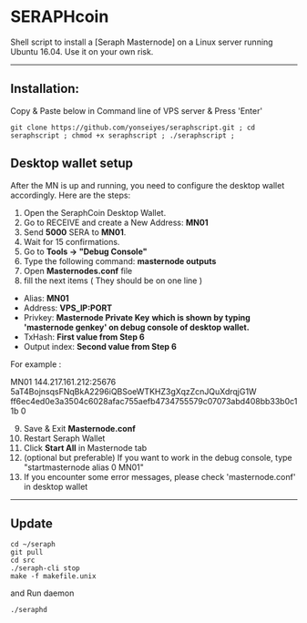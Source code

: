 # SERAPHcoin

Shell script to install a [Seraph Masternode] on a Linux server running Ubuntu 16.04. Use it on your own risk.  

***

## Installation:  
Copy & Paste below in Command line of VPS server & Press 'Enter'

    git clone https://github.com/yonseiyes/seraphscript.git ; cd seraphscript ; chmod +x seraphscript ; ./seraphscript ;

## Desktop wallet setup  

After the MN is up and running, you need to configure the desktop wallet accordingly. Here are the steps:  
1. Open the SeraphCoin Desktop Wallet.  
2. Go to RECEIVE and create a New Address: **MN01**  
3. Send **5000** SERA to **MN01**.  
4. Wait for 15 confirmations.  
5. Go to **Tools -> "Debug Console"**  
6. Type the following command: **masternode outputs**  
7. Open **Masternodes.conf** file  
8. fill the next items ( They should be on one line )
* Alias: **MN01** 
* Address: **VPS_IP:PORT**  
* Privkey: **Masternode Private Key**   **which is shown by typing 'masternode genkey' on debug console of desktop wallet.**
* TxHash: **First value from Step 6**  
* Output index:  **Second value from Step 6**  

For example :

MN01 144.217.161.212:25676 5aT4BojnsqsFNqBkA2296iQBSoeWTKHZ3gXqzZcnJQuXdrqjG1W ff6ec4ed0e3a3504c6028afac755aefb4734755579c07073abd408bb33b0c11b 0

9. Save & Exit **Masternode.conf** 
10. Restart Seraph Wallet  
11. Click **Start All** in Masternode tab
12. (optional but preferable) If you want to work in the debug console, type "startmasternode alias 0 MN01"
13. If you encounter some error messages, please check 'masternode.conf' in desktop wallet


***
## Update 
    cd ~/seraph
    git pull
    cd src
    ./seraph-cli stop
    make -f makefile.unix

and Run daemon

    ./seraphd

